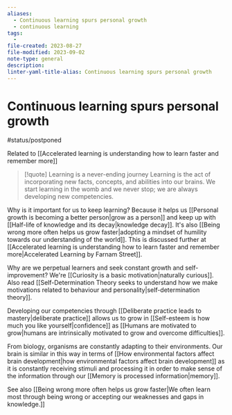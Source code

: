 ```yaml
---
aliases:
  - Continuous learning spurs personal growth
  - continuous learning
tags:
  - 
file-created: 2023-08-27
file-modified: 2023-09-02
note-type: general
description: 
linter-yaml-title-alias: Continuous learning spurs personal growth
---
```


# Continuous learning spurs personal growth

#status/postponed

Related to [[Accelerated learning is understanding how to learn faster and remember more]]

> [!quote] Learning is a never-ending journey
> Learning is the act of incorporating new facts, concepts, and abilities into our brains. We start learning in the womb and we never stop; we are always developing new competencies.

Why is it important for us to keep learning? Because it helps us [[Personal growth is becoming a better person|grow as a person]] and keep up with [[Half-life of knowledge and its decay|knowledge decay]]. It's also [[Being wrong more often helps us grow faster|adopting a mindset of humility towards our understanding of the world]]. This is discussed further at [[Accelerated learning is understanding how to learn faster and remember more|Accelerated Learning by Farnam Street]].

Why are we perpetual learners and seek constant growth and self-improvement? We're [[Curiosity is a basic motivation|naturally curious]]. Also read [[Self-Determination Theory seeks to understand how we make motivations related to behaviour and personality|self-determination theory]].

Developing our competencies through [[Deliberate practice leads to mastery|deliberate practice]] allows us to grow in [[Self-esteem is how much you like yourself|confidence]] as [[Humans are motivated to grow|humans are intrinsically motivated to grow and overcome difficulties]].

From biology, organisms are constantly adapting to their environments. Our brain is similar in this way in terms of [[How environmental factors affect brain development|how environmental factors affect brain development]] as it is constantly receiving stimuli and processing it in order to make sense of the information  through our [[Memory is processed information|memory]].

See also [[Being wrong more often helps us grow faster|We often learn most through being wrong or accepting our weaknesses and gaps in knowledge.]]
